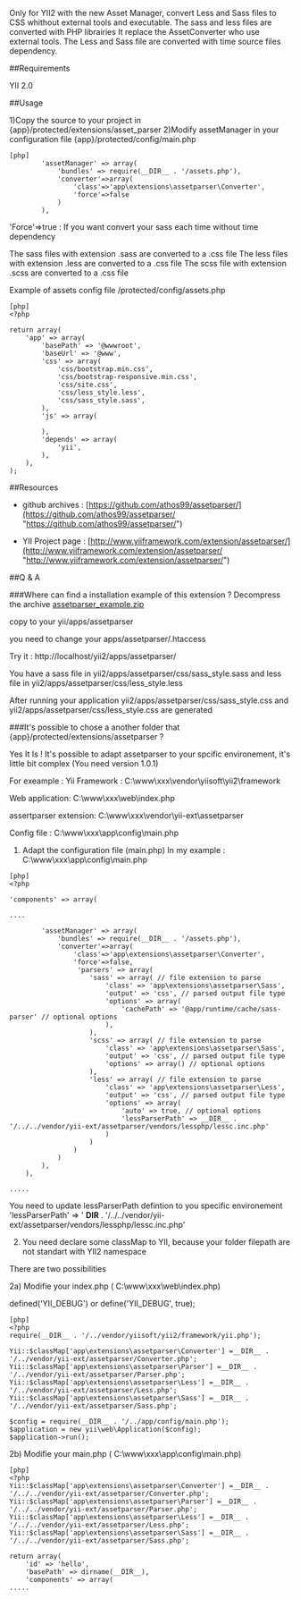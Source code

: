 Only for YII2 with the new Asset Manager, convert Less and Sass files to CSS whithout external tools and executable. The sass and less files are converted with PHP librairies
It replace the AssetConverter who use external tools.
The Less and Sass file are converted with time source files dependency.

##Requirements

YII 2.0

##Usage

1)Copy the source to your project in {app}/protected/extensions/asset_parser
2)Modify assetManager in your configuration file {app}/protected/config/main.php


~~~
[php]
        'assetManager' => array(
            'bundles' => require(__DIR__ . '/assets.php'),
            'converter'=>array(
                'class'=>'app\extensions\assetparser\Converter',
                'force'=>false
            )
        ),
~~~

'Force'=>true : If you want convert your sass each time without time dependency

The sass files with extension .sass are converted to a .css file
The less files with extension .less are converted to a .css file
The scss file with extension .scss are converted to a .css file


Example of assets config file /protected/config/assets.php


~~~
[php]
<?php

return array(
	'app' => array(
		'basePath' => '@wwwroot',
		'baseUrl' => '@www',
		'css' => array(
			'css/bootstrap.min.css',
			'css/bootstrap-responsive.min.css',
			'css/site.css',
            'css/less_style.less',
            'css/sass_style.sass',
		),
		'js' => array(

		),
		'depends' => array(
			'yii',
		),
	),
);

~~~



##Resources

* github archives :  [https://github.com/athos99/assetparser/](https://github.com/athos99/assetparser/ "https://github.com/athos99/assetparser/")

* YII Project page : [http://www.yiiframework.com/extension/assetparser/](http://www.yiiframework.com/extension/assetparser/ "http://www.yiiframework.com/extension/assetparser/")

##Q & A

###Where can find a installation example of this extension ?
Decompress the archive
[assetparser_example.zip](www.yiiframework.com/extension/assetparser/files/assetparser_example.zip "assetparser_example.zip")

copy to your yii/apps/assetparser

you need to change your apps/assetparser/.htaccess

Try it : http://localhost/yii2/apps/assetparser/

You have a sass file in yii2/apps/assetparser/css/sass_style.sass and less file in yii2/apps/assetparser/css/less_style.less

After running your application yii2/apps/assetparser/css/sass_style.css and yii2/apps/assetparser/css/less_style.css are generated

###It's possible to chose a another folder that {app}/protected/extensions/assetparser ?

Yes It Is !
It's possible to adapt assetparser to your spcific environement, it's little bit complex (You need version 1.0.1)

For exeample :
Yii Framework : C:\www\xxx\vendor\yiisoft\yii2\framework

Web application: C:\www\xxx\web\index.php

assertparser extension: C:\www\xxx\vendor\yii-ext\assetparser

Config file : C:\www\xxx\app\config\main.php


1) Adapt the configuration file (main.php)
In my example : C:\www\xxx\app\config\main.php

~~~
[php]
<?php

'components' => array(

....

		'assetManager' => array(
            'bundles' => require(__DIR__ . '/assets.php'),
            'converter'=>array(
                'class'=>'app\extensions\assetparser\Converter',
                'force'=>false,
                 'parsers' => array(
                    'sass' => array( // file extension to parse
                        'class' => 'app\extensions\assetparser\Sass',
                        'output' => 'css', // parsed output file type
                        'options' => array(
                            'cachePath' => '@app/runtime/cache/sass-parser' // optional options
                        ),
                    ),
                    'scss' => array( // file extension to parse
                        'class' => 'app\extensions\assetparser\Sass',
                        'output' => 'css', // parsed output file type
                        'options' => array() // optional options
                    ),
                    'less' => array( // file extension to parse
                        'class' => 'app\extensions\assetparser\Less',
                        'output' => 'css', // parsed output file type
                        'options' => array(
                            'auto' => true, // optional options
                            'lessParserPath' => __DIR__ . '/../../vendor/yii-ext/assetparser/vendors/lessphp/lessc.inc.php'
                        )
                    )
                )
            )
        ),
	),

.....

~~~
You need to update lessParserPath defintion to you specific environement
'lessParserPath' => ' __DIR__ . '/../../vendor/yii-ext/assetparser/vendors/lessphp/lessc.inc.php'


2) You need declare some classMap to YII, because your folder filepath are not standart with YII2 namespace

There are two possibilities

2a) Modifie your index.php  ( C:\www\xxx\web\index.php)


defined('YII_DEBUG') or define('YII_DEBUG', true);
~~~
[php]
<?php
require(__DIR__ . '/../vendor/yiisoft/yii2/framework/yii.php');

Yii::$classMap['app\extensions\assetparser\Converter'] =__DIR__ . '/../vendor/yii-ext/assetparser/Converter.php';
Yii::$classMap['app\extensions\assetparser\Parser'] =__DIR__ . '/../vendor/yii-ext/assetparser/Parser.php';
Yii::$classMap['app\extensions\assetparser\Less'] =__DIR__ . '/../vendor/yii-ext/assetparser/Less.php';
Yii::$classMap['app\extensions\assetparser\Sass'] =__DIR__ . '/../vendor/yii-ext/assetparser/Sass.php';

$config = require(__DIR__ . '/../app/config/main.php');
$application = new yii\web\Application($config);
$application->run();

~~~

2b) Modifie your main.php (  C:\www\xxx\app\config\main.php)

~~~
[php]
<?php
Yii::$classMap['app\extensions\assetparser\Converter'] =__DIR__ . '/../../vendor/yii-ext/assetparser/Converter.php';
Yii::$classMap['app\extensions\assetparser\Parser'] =__DIR__ . '/../../vendor/yii-ext/assetparser/Parser.php';
Yii::$classMap['app\extensions\assetparser\Less'] =__DIR__ . '/../../vendor/yii-ext/assetparser/Less.php';
Yii::$classMap['app\extensions\assetparser\Sass'] =__DIR__ . '/../../vendor/yii-ext/assetparser/Sass.php';

return array(
    'id' => 'hello',
    'basePath' => dirname(__DIR__),
    'components' => array(
.....

~~~
